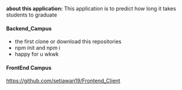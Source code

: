 <strong>about this application:</strong>
This application is to predict how long it takes students to graduate

#### Backend_Campus
 - the first clone or download this repositories
 - npm init and npm i 
 - happy for u wkwk
 
#### FrontEnd Campus
https://github.com/setiawan19/Frontend_Client
